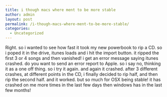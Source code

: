 ```yaml
---
title: i though macs where ment to be more stable
author: admin
layout: post
permalink: /i-though-macs-where-ment-to-be-more-stable/
categories:
  - Uncategorized
---
```

Right. so i wanted to see how fast it took my new powerbook to rip a CD. so i poped it in the drive, itunes loads and i hit the import button. it ripped the first 3 or 4 songs and then vanished! i get an error message saying itunes crashed. do you want to send an error report to Apple. so i say no, thinking it as a one off thing. so i try it again. and again it crashed. after 3 different crashes, at different points in the CD, i finally decided to rip half, and then rip the second half. and it worked. but so much for OSX being stable! it has crashed on me more times in the last few days then windows has in the last few months!